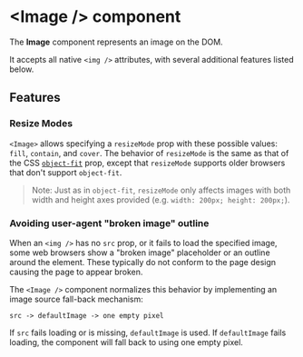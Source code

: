 # \<Image /> component

The **Image** component represents an image on the DOM.

It accepts all native `<img />` attributes, with several additional features listed below.

## Features
 
### Resize Modes

`<Image>` allows specifying a `resizeMode` prop with these possible values: `fill`, `contain`, and `cover`. The behavior of `resizeMode` is the same as that of the CSS [`object-fit`](https://developer.mozilla.org/en-US/docs/Web/CSS/object-fit) prop, except that `resizeMode` supports older browsers that don't support `object-fit`.

> Note: Just as in `object-fit`, `resizeMode` only affects images with both width and height axes provided (e.g. `width: 200px; height: 200px;`).

### Avoiding user-agent "broken image" outline

When an `<img />` has no `src` prop, or it fails to load the specified image, some web browsers show a "broken image" placeholder or an outline around the element. These typically do not conform to the page design causing the page to appear broken.

The `<Image />` component normalizes this behavior by implementing an image source fall-back mechanism:

```
src -> defaultImage -> one empty pixel
```

If `src` fails loading or is missing, `defaultImage` is used. If `defaultImage` fails loading, the component will fall back to using one empty pixel.
